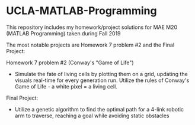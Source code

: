 # UCLA-MATLAB-Programming
This repository includes my homework/project solutions for MAE M20 (MATLAB Programming) taken during Fall 2019

The most notable projects are Homework 7 problem #2 and the Final Project:

Homework 7 problem #2 (Conway's "Game of Life")
  - Simulate the fate of living cells by plotting them on a grid, updating the visuals real-time for every generation run. Utilize the rules of Conway's Game of 
  Life - a white pixel = a living cell.

Final Project:
  - Utilize a genetic algorithm to find the optimal path for a 4-link robotic arm to traverse, reaching a goal while avoiding static obstacles
